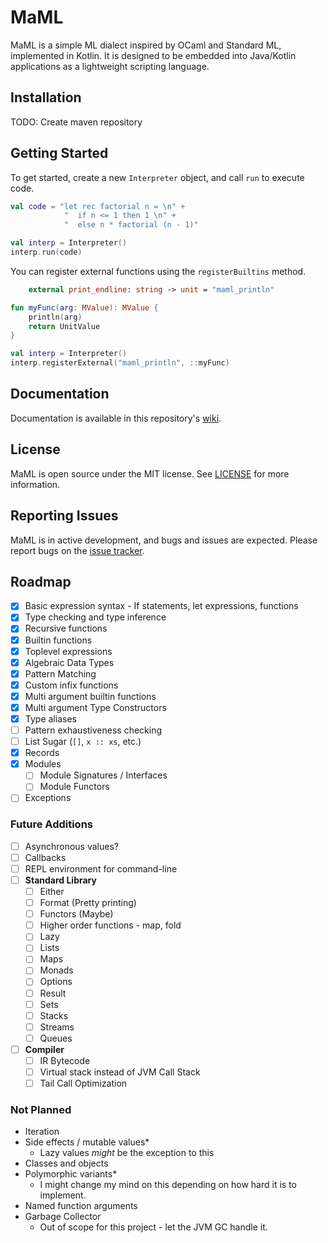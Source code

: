 # MaML

MaML is a simple ML dialect inspired by OCaml and Standard ML, implemented in Kotlin. 
It is designed to be embedded into Java/Kotlin applications as a lightweight scripting language.

## Installation

TODO: Create maven repository

## Getting Started

To get started, create a new `Interpreter` object, and call `run` to execute code.

```kotlin
val code = "let rec factorial n = \n" +
            "  if n <= 1 then 1 \n" +
            "  else n * factorial (n - 1)"

val interp = Interpreter()
interp.run(code)
```

You can register external functions using the `registerBuiltins` method.

```ocaml
    external print_endline: string -> unit = "maml_println"

```

```kotlin
fun myFunc(arg: MValue): MValue {
    println(arg)
    return UnitValue
}

val interp = Interpreter()
interp.registerExternal("maml_println", ::myFunc)
```

## Documentation

Documentation is available in this repository's [wiki](https://github.com/vertexcubed/MaML/wiki).

## License

MaML is open source under the MIT license. See [LICENSE](https://github.com/vertexcubed/MaML/blob/main/LICENSE) for more information.

## Reporting Issues

MaML is in active development, and bugs and issues are expected. Please report bugs on the [issue tracker](https://github.com/vertexcubed/MaML/issues).

## Roadmap

- [x] Basic expression syntax - If statements, let expressions, functions
- [x] Type checking and type inference
- [x] Recursive functions
- [x] Builtin functions
- [x] Toplevel expressions
- [x] Algebraic Data Types
- [x] Pattern Matching
- [x] Custom infix functions
- [x] Multi argument builtin functions
- [x] Multi argument Type Constructors
- [x] Type aliases
- [ ] Pattern exhaustiveness checking
- [ ] List Sugar (`[]`, `x :: xs`, etc.)
- [x] Records
- [x] Modules
  - [ ] Module Signatures / Interfaces
  - [ ] Module Functors
- [ ] Exceptions

### Future Additions

- [ ] Asynchronous values?
- [ ] Callbacks
- [ ] REPL environment for command-line
- [ ] **Standard Library**
  - [ ] Either
  - [ ] Format (Pretty printing)
  - [ ] Functors (Maybe)
  - [ ] Higher order functions - map, fold
  - [ ] Lazy
  - [ ] Lists
  - [ ] Maps
  - [ ] Monads
  - [ ] Options
  - [ ] Result
  - [ ] Sets
  - [ ] Stacks
  - [ ] Streams
  - [ ] Queues
- [ ] **Compiler**
  - [ ] IR Bytecode
  - [ ] Virtual stack instead of JVM Call Stack
  - [ ] Tail Call Optimization

### Not Planned

- Iteration
- Side effects / mutable values*
  - Lazy values *might* be the exception to this
- Classes and objects
- Polymorphic variants*
  - I might change my mind on this depending on how hard it is to implement.
- Named function arguments
- Garbage Collector
  - Out of scope for this project - let the JVM GC handle it.
